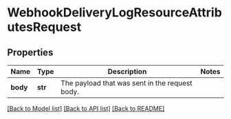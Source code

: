 # WebhookDeliveryLogResourceAttributesRequest

## Properties
Name | Type | Description | Notes
------------ | ------------- | ------------- | -------------
**body** | **str** | The payload that was sent in the request body.  | 

[[Back to Model list]](../README.md#documentation-for-models) [[Back to API list]](../README.md#documentation-for-api-endpoints) [[Back to README]](../README.md)

